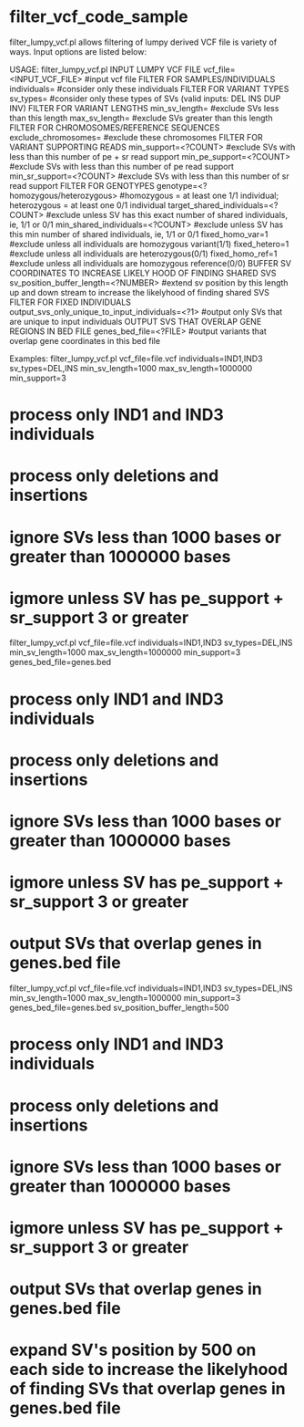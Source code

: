 # filter_vcf_code_sample

filter_lumpy_vcf.pl allows filtering of lumpy derived VCF file is variety of ways.  Input options are listed below:

USAGE:  filter_lumpy_vcf.pl
       INPUT LUMPY VCF FILE
        vcf_file=<INPUT_VCF_FILE>            #input vcf file
       FILTER FOR SAMPLES/INDIVIDUALS
        individuals=<?NAME1,NAME2..>         #consider only these individuals
       FILTER FOR VARIANT TYPES
        sv_types=<?TYPE1,TYPE2>              #consider only these types of SVs (valid inputs: DEL INS DUP INV)
       FILTER FOR VARIANT LENGTHS
        min_sv_length=<?LENGTH>              #exclude SVs less than this length
        max_sv_length=<?LENGTH>              #exclude SVs greater than this length
       FILTER FOR CHROMOSOMES/REFERENCE SEQUENCES
        exclude_chromosomes=<?,CHR?>         #exclude these chromosomes
       FILTER FOR VARIANT SUPPORTING READS
        min_support=<?COUNT>                 #exclude SVs with less than this number of pe + sr read support
        min_pe_support=<?COUNT>              #exclude SVs with less than this number of pe read support
        min_sr_support=<?COUNT>              #exclude SVs with less than this number of sr read support
       FILTER FOR GENOTYPES
        genotype=<?homozygous/heterozygous>  #homozygous = at least one 1/1 individual; heterozygous = at least one 0/1 individual
        target_shared_individuals=<?COUNT>   #exclude unless SV has this exact number of shared individuals, ie, 1/1 or 0/1
        min_shared_individuals=<?COUNT>      #exclude unless SV has this min number of shared individuals, ie, 1/1 or 0/1
        fixed_homo_var=1                     #exclude unless all individuals are homozygous variant(1/1)
        fixed_hetero=1                       #exclude unless all individuals are heterozygous(0/1)
        fixed_homo_ref=1                     #exclude unless all individuals are homozygous reference(0/0)
       BUFFER SV COORDINATES TO INCREASE LIKELY HOOD OF FINDING SHARED SVS
        sv_position_buffer_length=<?NUMBER>  #extend sv position by this length up and down stream to increase the likelyhood of finding shared SVS
       FILTER FOR FIXED INDIVIDUALS
        output_svs_only_unique_to_input_individuals=<?1> #output only SVs that are unique to input individuals
       OUTPUT SVS THAT OVERLAP GENE REGIONS IN BED FILE
        genes_bed_file=<?FILE>               #output variants that overlap gene coordinates in this bed file

Examples:
 filter_lumpy_vcf.pl vcf_file=file.vcf individuals=IND1,IND3 sv_types=DEL,INS min_sv_length=1000 max_sv_length=1000000 min_support=3
 #   process only IND1 and IND3 individuals
 #   process only deletions and insertions
 #   ignore SVs less than 1000 bases or greater than 1000000 bases
 #   igmore unless SV has pe_support + sr_support 3 or greater

 filter_lumpy_vcf.pl vcf_file=file.vcf individuals=IND1,IND3 sv_types=DEL,INS min_sv_length=1000 max_sv_length=1000000 min_support=3 genes_bed_file=genes.bed
 #   process only IND1 and IND3 individuals
 #   process only deletions and insertions
 #   ignore SVs less than 1000 bases or greater than 1000000 bases
 #   igmore unless SV has pe_support + sr_support 3 or greater
 #   output SVs that overlap genes in genes.bed file

 filter_lumpy_vcf.pl vcf_file=file.vcf individuals=IND1,IND3 sv_types=DEL,INS min_sv_length=1000 max_sv_length=1000000 min_support=3 genes_bed_file=genes.bed sv_position_buffer_length=500
 #   process only IND1 and IND3 individuals
 #   process only deletions and insertions
 #   ignore SVs less than 1000 bases or greater than 1000000 bases
 #   igmore unless SV has pe_support + sr_support 3 or greater
 #   output SVs that overlap genes in genes.bed file
 #   expand SV's position by 500 on each side to increase the likelyhood of finding SVs that overlap genes in genes.bed file